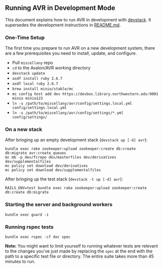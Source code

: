 ## Running AVR in Development Mode

This document explains how to run AVR in development with [devstack](https://github.com/nulib/devstack). It supersedes the development instructions in [README.md](README.md).

### One-Time Setup

The first time you prepare to run AVR on a new development system, there are a few prerequisites you need to install, update, and configure.

* Pull `miscellany` repo
* `cd` to the Avalon/AVR working directory
* `devstack update`
* `asdf install ruby 2.6.7`
* `asdf local ruby 2.6.7`
* `brew install minio/stable/mc`
* `mc config host add dev https://devbox.library.northwestern.edu:9001 minio minio123`
* `ln -s /path/to/miscellany/avr/config/settings.local.yml config/settings.local.yml`
* `ln -s /path/to/miscellany/avr/config/settings/*.yml config/settings/`

### On a new stack

After bringing up an empty development stack (`devstack up [-d] avr`):

```shell
bundle exec rake zookeeper:upload zookeeper:create db:create db:migrate avr:create_queues
mc mb -p dev/fcrepo dev/masterfiles dev/derivatives dev/supplementalfiles
mc policy set download dev/derivatives
mc policy set download dev/supplementalfiles
```

After bringing up the test stack (`devstack -t up [-d] avr`):

```shell
RAILS_ENV=test bundle exec rake zookeeper:upload zookeeper:create db:create db:migrate
```

### Starting the server and background workers

```shell
bundle exec guard -i
```

### Running rspec tests

```shell
bundle exec rspec -cf doc spec
```

**Note:** You might want to limit yourself to running whatever tests are relevant to the changes you've just made by replacing the `spec` at the end with the path to a specific test file or directory. The entire suite takes more than 45 minutes to run.
